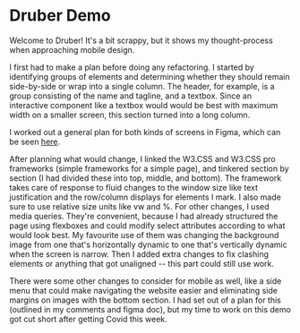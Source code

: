 # Druber Demo

Welcome to Druber! It's a bit scrappy, but it shows my thought-process when approaching mobile design.

I first had to make a plan before doing any refactoring. I started by identifying groups of elements and determining whether they should remain side-by-side or wrap into a single column. The header, for example, is a group consisting of the name and tagline, and a textbox. Since an interactive component like a textbox would would be best with maximum width on a smaller screen, this section turned into a long column. 

I worked out a general plan for both kinds of screens in Figma, which can be seen [here](https://www.figma.com/file/TKRExFTaQvHtIre9fB8fwM/Untitled?node-id=3%3A5). 

After planning what would change, I linked the W3.CSS and W3.CSS pro frameworks (simple frameworks for a simple page), and tinkered section by section (I had divided these into top, middle, and bottom). The framework takes care of response to fluid changes to the window size like text justification and the row/column displays for elements I mark. I also made sure to use relative size units like vw and %. For other changes, I used media queries. They're convenient, because I had already structured the page using flexboxes and could modify select attributes according to what would look best. My favourite use of them was changing the background image from one that's horizontally dynamic to one that's vertically dynamic when the screen is narrow. Then I added extra changes to fix clashing elements or anything that got unaligned -- this part could still use work.

There were some other changes to consider for mobile as well, like a side menu that could make navigating the website easier and eliminating side margins on images with the bottom section. I had set out of a plan for this (outlined in my comments and figma doc), but my time to work on this demo got cut short after getting Covid this week. 